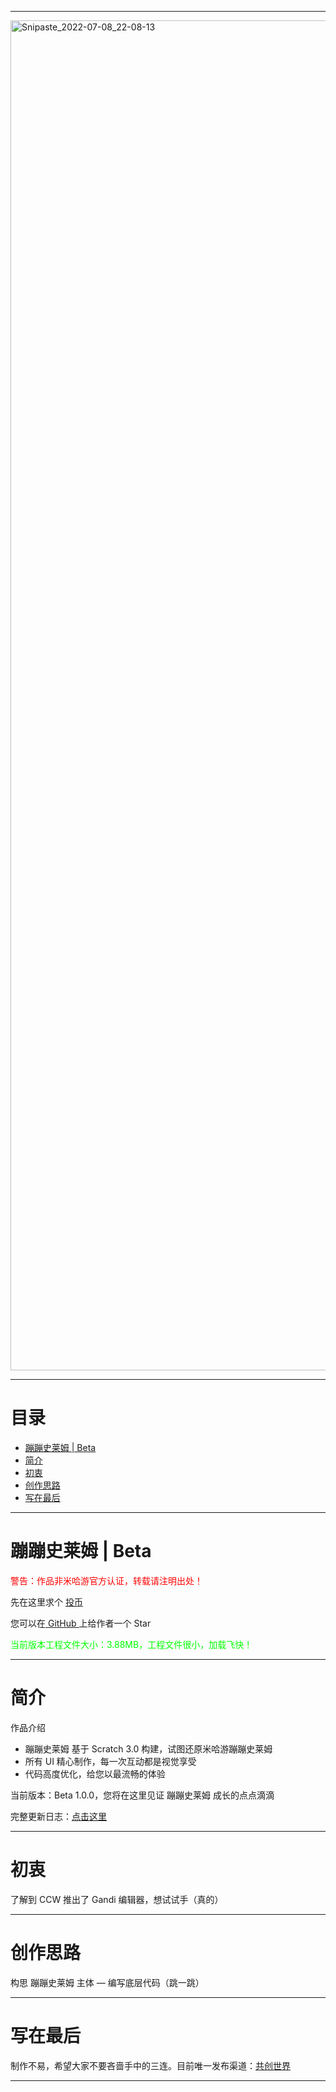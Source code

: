 <!DOCTYPE html>
<html>
<head>
<meta charset="utf-8">
</head>
<body>

***
<img src="https://tva1.sinaimg.cn/large/008aObVzly1h3zvjvihxoj31o00xrqv5.jpg" alt="Snipaste_2022-07-08_22-08-13" width="2160" data-width="2160" data-height="1215">

***
<h1>目录</h1>
<ul>
    <li><a href="#p1">蹦蹦史莱姆 | Beta</a></li>
    <li><a href="#p2">简介</a></li>
    <li><a href="#p3">初衷</a></li>
    <li><a href="#p4">创作思路</a></li>
    <li><a href="#p5">写在最后</a></li>
    </ul> 

***
<h1><a name="p1">蹦蹦史莱姆 | Beta</a></h1>
<p style="color:#ff0000;">警告：作品非米哈游官方认证，转载请注明出处！</p>
<p>先在这里求个 <a href="https://www.ccw.site/detail/601d373c9baa5d5383685e68?inviteCode=QDnzQ626zZ20nBZv" target="_blank">投币</a></p>
<p>您可以在<a href="https://github.com/fengyec2/MOS_2" target="_blank"> GitHub </a>上给作者一个 Star </p>
<p style="color:#00FF00;">当前版本工程文件大小：3.88MB，工程文件很小，加载飞快！</p>

***
<h1><a name="p2">简介</a></h1>
<p>作品介绍</p>
<ul>
    <li>蹦蹦史莱姆 基于 Scratch 3.0 构建，试图还原米哈游蹦蹦史莱姆</li>
    <li>所有 UI 精心制作，每一次互动都是视觉享受</li>
    <li>代码高度优化，给您以最流畅的体验</li>
    </ul> 
<p>当前版本：Beta 1.0.0，您将在这里见证 蹦蹦史莱姆 成长的点点滴滴</p>
<p>完整更新日志：<a href="https://github.com/fengyec2/MOS_2/blob/main/Changelog" target="_blank">点击这里</a></p>

***
<h1><a name="p3">初衷</a></h1>
<p>了解到 CCW 推出了 Gandi 编辑器，想试试手（真的）</p>

***
<h1><a name="p4">创作思路</a></h1>
<p>构思 蹦蹦史莱姆 主体 — 编写底层代码（跳一跳）</p>

***
<h1><a name="p5">写在最后</a></h1>
<p>制作不易，希望大家不要吝啬手中的三连。目前唯一发布渠道：<a href="https://www.ccw.site/detail/601d373c9baa5d5383685e68?inviteCode=QDnzQ626zZ20nBZv" target="_blank">共创世界</a></p>

***
</body>
</html>
